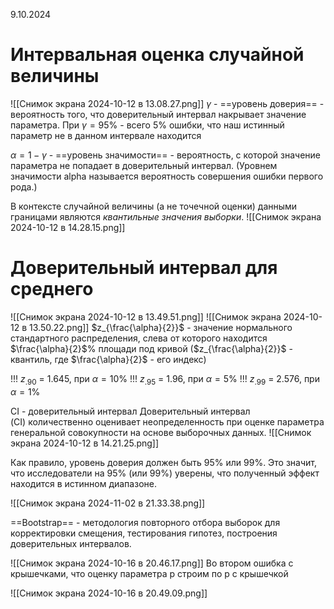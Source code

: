 9.10.2024
# Интервальная оценка случайной величины
![[Снимок экрана 2024-10-12 в 13.08.27.png]]
$\gamma$ - ==уровень доверия== - вероятность того, что доверительный интервал накрывает значение параметра.
При $\gamma = 95\%$ - всего 5% ошибки, что наш истинный параметр не в данном интервале находится

$\alpha = 1 - \gamma$ - ==уровень значимости== - вероятность, с которой значение параметра не попадает в доверительный интервал.
(Уровнем значимости аlpha называется вероятность совершения ошибки первого рода.)

В контексте случайной величины (а не точечной оценки) данными границами являются _квантильные значения выборки_.
![[Снимок экрана 2024-10-12 в 14.28.15.png]]
# Доверительный интервал для среднего
![[Снимок экрана 2024-10-12 в 13.49.51.png]]
![[Снимок экрана 2024-10-12 в 13.50.22.png]]
$z_{\frac{\alpha}{2}}$ - значение нормального стандартного распределения, слева от которого находится $\frac{\alpha}{2}$% площади под кривой
($z_{\frac{\alpha}{2}}$ - квантиль, где $\frac{\alpha}{2}$ - его индекс)

!!! $z_{.90}$ = 1.645, при $\alpha = 10\%$
!!! $z_{.95}$ = 1.96, при $\alpha = 5\%$
!!! $z_{.99}$ = 2.576, при $\alpha = 1\%$
 
CI - доверительный интервал
Доверительный интервал (CI) количественно оценивает неопределенность при оценке параметра генеральной совокупности на основе выборочных данных.
![[Снимок экрана 2024-10-12 в 14.21.25.png]]

Как правило, уровень доверия должен быть 95% или 99%. Это значит, что исследователи на 95% (или 99%) уверены, что полученный эффект находится в истинном диапазоне.

![[Снимок экрана 2024-11-02 в 21.33.38.png]]

==Bootstrap== - методология повторного отбора выборок для корректировки смещения, тестирования гипотез, построения доверительных интервалов.

![[Снимок экрана 2024-10-16 в 20.46.17.png]]
Во втором ошибка с крышечками, что оценку параметра p строим по p с крышечкой 

![[Снимок экрана 2024-10-16 в 20.49.09.png]]
